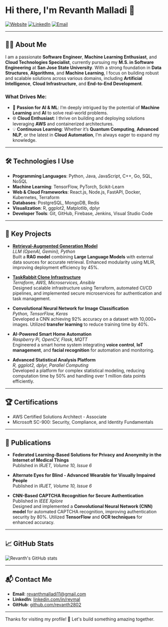 # Hi there, I'm Revanth Malladi 👋  

[![Website](https://img.shields.io/badge/Website-Visit-blue)](https://github.com/revanth2802) [![LinkedIn](https://img.shields.io/badge/LinkedIn-Connect-blue)](https://linkedin.com/in/revmal) [![Email](https://img.shields.io/badge/Email-Mail%20Me-red)](mailto:revanthmalladi11@gmail.com)  

---

## 🧑‍💻 About Me  

I am a passionate **Software Engineer**, **Machine Learning Enthusiast**, and **Cloud Technologies Specialist**, currently pursuing my **M.S. in Software Engineering** at **San Jose State University**. With a strong foundation in **Data Structures**, **Algorithms**, and **Machine Learning**, I focus on building robust and scalable solutions across various domains, including **Artificial Intelligence**, **Cloud Infrastructure**, and **End-to-End Development**.  

### What Drives Me:  
- 🌟 **Passion for AI & ML**: I’m deeply intrigued by the potential of **Machine Learning** and **AI** to solve real-world problems.  
- 🌐 **Cloud Enthusiast**: I thrive on building and deploying solutions leveraging **AWS** and containerized architectures.  
- 💡 **Continuous Learning**: Whether it’s **Quantum Computing**, **Advanced NLP**, or the latest in **Cloud Automation**, I’m always eager to expand my knowledge.  

---

## 🛠 Technologies I Use  

- **Programming Languages**: Python, Java, JavaScript, C++, Go, SQL, NoSQL  
- **Machine Learning**: TensorFlow, PyTorch, Scikit-Learn  
- **Web & Cloud Frameworks**: React.js, Node.js, FastAPI, Docker, Kubernetes, Terraform  
- **Databases**: PostgreSQL, MongoDB, Redis  
- **Visualization**: R, ggplot2, Matplotlib, dplyr  
- **Developer Tools**: Git, GitHub, Firebase, Jenkins, Visual Studio Code  

---

## 🌟 Key Projects  

- **[Retrieval-Augmented Generation Model](https://github.com/revanth2802)**  
  *LLM (OpenAI, Gemini), Python*  
  Built a **RAG model** combining **Large Language Models** with external data sources for accurate retrieval. Enhanced modularity using MLIR, improving deployment efficiency by 45%.  

- **[TaskRabbit Clone Infrastructure](https://github.com/revanth2802)**  
  *Terraform, AWS, Microservices, Ansible*  
  Designed scalable infrastructure using Terraform, automated CI/CD pipelines, and implemented secure microservices for authentication and task management.  

- **Convolutional Neural Network for Image Classification**  
  *Python, TensorFlow, Keras*  
  Developed a CNN achieving 92% accuracy on a dataset with 10,000+ images. Utilized **transfer learning** to reduce training time by 40%.  

- **AI-Powered Smart Home Automation**  
  *Raspberry Pi, OpenCV, Flask, MQTT*  
  Engineered a smart home system integrating **voice control**, **IoT management**, and **facial recognition** for automation and monitoring.  

- **Advanced Statistical Analysis Platform**  
  *R, ggplot2, dplyr, Parallel Computing*  
  Developed a platform for complex statistical modeling, reducing computation time by 50% and handling over 1 million data points efficiently.  

---

## 🏆 Certifications  

- AWS Certified Solutions Architect - Associate  
- Microsoft SC-900: Security, Compliance, and Identity Fundamentals  

---

## 📜 Publications  

- **Federated Learning-Based Solutions for Privacy and Anonymity in the Internet of Medical Things**  
  Published in *IRJET, Volume 10, Issue 6*  

- **Alternate Eyes for Blind - Advanced Wearable for Visually Impaired People**  
  Published in *IRJET, Volume 10, Issue 6*  

- **CNN-Based CAPTCHA Recognition for Secure Authentication**  
  Published in *IEEE Xplore*  
  Designed and implemented a **Convolutional Neural Network (CNN) model** for automated CAPTCHA recognition, improving authentication security by 80%. Utilized **TensorFlow** and **OCR techniques** for enhanced accuracy.  

---

## 📈 GitHub Stats  

![Revanth's GitHub stats](https://github-readme-stats.vercel.app/api?username=revanth2802&show_icons=true&theme=radical)  

---

## 📬 Contact Me  

- **Email**: [revanthmalladi11@gmail.com](mailto:revanthmalladi11@gmail.com)  
- **LinkedIn**: [linkedin.com/in/revmal](https://linkedin.com/in/revmal)  
- **GitHub**: [github.com/revanth2802](https://github.com/revanth2802)  

---

Thanks for visiting my profile! 🚀 Let's build something amazing together.  
